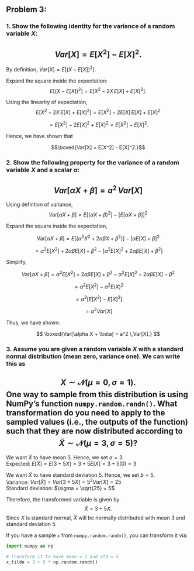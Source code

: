 ## Problem 3:

### 1. Show the following identity for the variance of a random variable $X$:
$$ Var[X] = E[X^2] - E[X]^2. $$
---

By definition, $Var[X] = E\bigl[(X - E[X])^2\bigr].$

Expand the square inside the expectation:
$$ E[(X - E[X])^2] = E[X^2 - 2X\,E[X] + E[X]^2]. $$

Using the linearity of expectation, 
$$ E[X^2 - 2X\,E[X] + E[X]^2] = E[X^2] - 2E[X]\,E[X] + E[X]^2 $$

$$ =E[X^2] - 2E[X]^2 + E[X]^2 = E[X^2] - E[X]^2. $$


Hence, we have shown that

$$\boxed{Var[X] = E[X^2] - E[X]^2.}$$

### 2. Show the following property for the variance of a random variable $X$ and a scalar $\alpha$:

$$ Var[\alpha X + \beta] = a^2 \,Var[X] $$
---

Using defintion of variance,
$$
\mathrm{Var}[\alpha X + \beta] 
= E[(\alpha X + \beta)^2] - [E[\alpha X + \beta]]^2
$$

Expand the square inside the expectation,

$$
\mathrm{Var}[\alpha X + \beta] = E[(\alpha^2 X^2 + 2\alpha\beta X + \beta^2)] - [\alpha E[X] + \beta]^2
$$

$$
= \alpha^2 E[X^2] + 2\alpha\beta E[X] + \beta^2 - [\alpha^2 E[X]^2 + 2\alpha\beta E[X] + \beta^2]
$$

Simplify, 

$$
\mathrm{Var}[\alpha X + \beta] = \alpha^2 E[X^2] + 2\alpha\beta E[X] + \beta^2 - \alpha^2 E[X]^2 - 2\alpha\beta E[X] - \beta^2
$$

$$
= \alpha^2 E[X^2] - \alpha^2 E(X)^2 
$$

$$
= \alpha^2 [E[X^2] - E[X]^2]
$$

$$
= \alpha^2 Var[X]
$$

Thus, we have shown:

$$
\boxed{Var[\alpha X + \beta] = a^2 \,Var[X].}
$$

### 3. Assume you are given a random variable $X$ with a standard normal distribution (mean zero, variance one). We can write this as
$$
X \sim \mathcal{N}(\mu = 0,\sigma = 1).
$$
One way to sample from this distribution is using NumPy’s function `numpy.random.randn()`. What transformation do you need to apply to the sampled values (i.e., the outputs of the function) such that they are now distributed according to
$$
\tilde{X} \sim \mathcal{N}(\mu = 3, \sigma = 5)?
$$
---

We want $\tilde{X}$ to have mean $3$. Hence, we set $a = 3$.   
Expected: $E[\tilde{X}] = E[3 + 5X] = 3 + 5E[X] = 3 + 5(0) = 3$

We want $\tilde{X}$ to have standard deviation $5$. Hence, we set $b = 5$.  
Variance: $Var[\tilde{X}] = Var[3 + 5X] = 5^2 Var[X] = 25$    
Standard deviation: $\sigma = \sqrt{25} = 5$

Therefore, the transformed variable is given by
$$
\tilde{X} = 3 + 5X.
$$
Since $X$ is standard normal, $\tilde{X}$ will be normally distributed with mean $3$ and standard deviation $5$.

If you have a sample `x` from `numpy.random.randn()`, you can transform it via:
```python
import numpy as np

# Transform it to have mean = 3 and std = 5
x_tilde = 3 + 5 * np.random.randn()
```